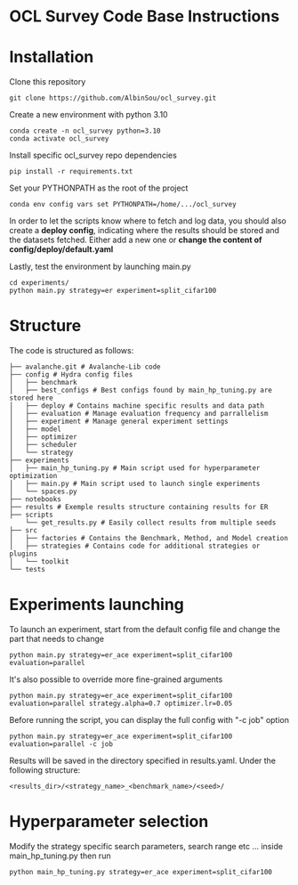 # OCL Survey Code Base Instructions

# Installation

Clone this repository

```
git clone https://github.com/AlbinSou/ocl_survey.git
```

Create a new environment with python 3.10

```
conda create -n ocl_survey python=3.10
conda activate ocl_survey
```

Install specific ocl_survey repo dependencies

```
pip install -r requirements.txt
```

Set your PYTHONPATH as the root of the project

```
conda env config vars set PYTHONPATH=/home/.../ocl_survey
```

In order to let the scripts know where to fetch and log data, you should also create a **deploy config**, indicating where the results should be stored and the datasets fetched. Either add a new one or **change the content of config/deploy/default.yaml**

Lastly, test the environment by launching main.py

```
cd experiments/
python main.py strategy=er experiment=split_cifar100
```

# Structure

The code is structured as follows:

```
├── avalanche.git # Avalanche-Lib code
├── config # Hydra config files
│   ├── benchmark
│   ├── best_configs # Best configs found by main_hp_tuning.py are stored here
│   ├── deploy # Contains machine specific results and data path
│   ├── evaluation # Manage evaluation frequency and parrallelism
│   ├── experiment # Manage general experiment settings
│   ├── model
│   ├── optimizer
│   ├── scheduler
│   └── strategy
├── experiments
│   ├── main_hp_tuning.py # Main script used for hyperparameter optimization
│   ├── main.py # Main script used to launch single experiments
│   └── spaces.py
├── notebooks
├── results # Exemple results structure containing results for ER
├── scripts
    └── get_results.py # Easily collect results from multiple seeds
├── src
│   ├── factories # Contains the Benchmark, Method, and Model creation
│   ├── strategies # Contains code for additional strategies or plugins
│   └── toolkit
└── tests
```

# Experiments launching

To launch an experiment, start from the default config file and change the part that needs to change

```
python main.py strategy=er_ace experiment=split_cifar100 evaluation=parallel
```

It's also possible to override more fine-grained arguments

```
python main.py strategy=er_ace experiment=split_cifar100 evaluation=parallel strategy.alpha=0.7 optimizer.lr=0.05
```

Before running the script, you can display the full config with "-c job" option

```
python main.py strategy=er_ace experiment=split_cifar100 evaluation=parallel -c job
```

Results will be saved in the directory specified in results.yaml. Under the following structure:

```
<results_dir>/<strategy_name>_<benchmark_name>/<seed>/
```

# Hyperparameter selection

Modify the strategy specific search parameters, search range etc ... inside main_hp_tuning.py then run

```
python main_hp_tuning.py strategy=er_ace experiment=split_cifar100
```
